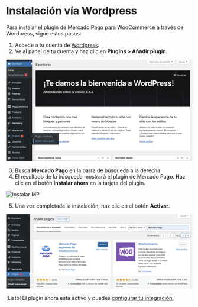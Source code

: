 # Instalación vía Wordpress

Para instalar el plugin de Mercado Pago para WooCommerce a través de Wordpress, sigue estos pasos:

1. Accede a tu cuenta de [Wordpress](https://wordpress.com/).
2. Ve al panel de tu cuenta y haz clic en **Plugins > Añadir plugin**.

![Agregar plugin](/images/woocomerce/add-plugin-es.png)

3. Busca **Mercado Pago** en la barra de búsqueda a la derecha.
4. El resultado de la búsqueda mostrará el plugin de Mercado Pago. Haz clic en el botón **Instalar ahora** en la tarjeta del plugin.

![Instalar MP](/images/woocomerce/install-plugin-es.png)

5. Una vez completada la instalación, haz clic en el botón **Activar**.

![Instalar MP](/images/woocomerce/activate-mp-es.png)

¡Listo! El plugin ahora está activo y puedes [configurar tu integración.](/developers/es/docs/woocommerce/integration-configuration/plugin-configuration)

